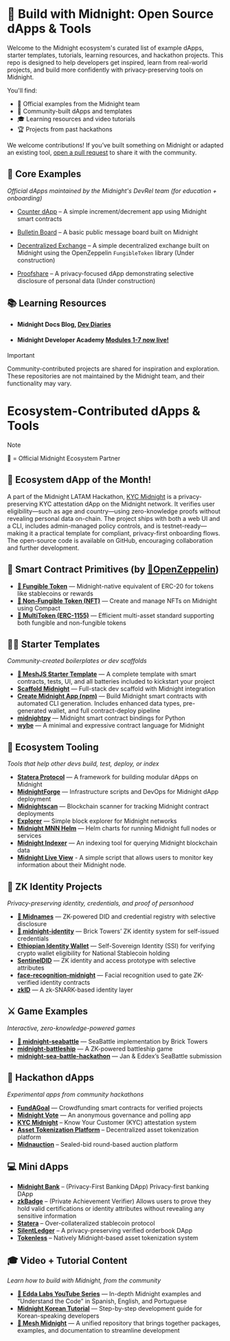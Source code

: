# 🚀 Build with Midnight: Open Source dApps & Tools

Welcome to the Midnight ecosystem's curated list of example dApps, starter templates, tutorials, learning resources, and hackathon projects. This repo is designed to help developers get inspired, learn from real-world projects, and build more confidently with privacy-preserving tools on Midnight.

You'll find:

- 🔧 Official examples from the Midnight team
- 🌱 Community-built dApps and templates
- 🎓 Learning resources and video tutorials
- 🏆 Projects from past hackathons

We welcome contributions! If you’ve built something on Midnight or adapted an existing tool, [open a pull request](https://github.com/midnightntwrk/midnight-awesome-dapps/pulls) to share it with the community.

## 🌱 Core Examples

_Official dApps maintained by the Midnight's DevRel team (for education + onboarding)_

- [Counter dApp](https://github.com/midnightntwrk/example-counter) – A simple increment/decrement app using Midnight smart contracts

- [Bulletin Board](https://github.com/midnightntwrk/example-bboard) – A basic public message board built on Midnight

- [Decentralized Exchange](https://github.com/midnightntwrk/example-dex) – A simple decentralized exchange built on Midnight using the OpenZeppelin `FungibleToken` library (Under construction)

- [Proofshare](https://github.com/midnightntwrk/example-proofshare) – A privacy-focused dApp demonstrating selective disclosure of personal data (Under construction)

## 📚 Learning Resources

- #### Midnight Docs Blog, [Dev Diaries](https://docs.midnight.network/blog)

- #### Midnight Developer Academy [Modules 1-7 now live!](https://docs.midnight.network/academy/)

> [!IMPORTANT]  
> Community-contributed projects are shared for inspiration and exploration. These repositories are not maintained by the Midnight team, and their functionality may vary.

# Ecosystem-Contributed dApps & Tools

> [!NOTE]  
> 🔹 = Official Midnight Ecosystem Partner

## 🔦 Ecosystem dApp of the Month!

A part of the Midnight LATAM Hackathon, [KYC Midnight](https://github.com/joacolinares/kyc-midnight) is a privacy-preserving KYC attestation dApp on the Midnight network. It verifies user eligibility—such as age and country—using zero-knowledge proofs without revealing personal data on-chain. The project ships with both a web UI and a CLI, includes admin-managed policy controls, and is testnet-ready—making it a practical template for compliant, privacy-first onboarding flows.  
The open-source code is available on GitHub, encouraging collaboration and further development.

## 🧱 Smart Contract Primitives (by [🔹OpenZeppelin](https://github.com/OpenZeppelin/compact-contracts))

- **[🔹 Fungible Token](https://github.com/OpenZeppelin/compact-contracts/blob/main/contracts/src/token/FungibleToken.compact)** — Midnight-native equivalent of ERC-20 for tokens like stablecoins or rewards  
- **[🔹 Non-Fungible Token (NFT)](https://github.com/OpenZeppelin/compact-contracts/blob/main/contracts/src/token/NonFungibleToken.compact)** — Create and manage NFTs on Midnight using Compact  
- **[🔹 MultiToken (ERC-1155)](https://github.com/OpenZeppelin/compact-contracts/blob/main/contracts/src/token/MultiToken.compact)** — Efficient multi-asset standard supporting both fungible and non-fungible tokens  

## 🧑‍💻 Starter Templates

_Community-created boilerplates or dev scaffolds_

- **[🔹 MeshJS Starter Template](https://github.com/MeshJS/midnight-starter-template)** — A complete template with smart contracts, tests, UI, and all batteries included to kickstart your project
- **[Scaffold Midnight](https://github.com/kaleababayneh/scaffold-midnight)** — Full-stack dev scaffold with Midnight integration
- **[Create Midnight App (npm)](https://www.npmjs.com/package/create-midnight-app)** — Build Midnight smart contracts with automated CLI generation. Includes enhanced data types, pre-generated wallet, and full contract-deploy pipeline
- **[midnightpy](https://github.com/Techgethr/midnightpy)** — Midnight smart contract bindings for Python
- **[wybe](https://github.com/lamg/wybe)** — A minimal and expressive contract language for Midnight

## 🧩 Ecosystem Tooling

_Tools that help other devs build, test, deploy, or index_

- **[Statera Protocol](https://github.com/LucentLabss/statera-protocol)** — A framework for building modular dApps on Midnight
- **[MidnightForge](https://github.com/bytewizard42i/MidnightForge)** — Infrastructure scripts and DevOps for Midnight dApp deployment
- **[Midnightscan](https://github.com/mediocrehacker/Midnightscan)** — Blockchain scanner for tracking Midnight contract deployments
- **[Explorer](https://github.com/AIQUANT-Tech/explorer)** — Simple block explorer for Midnight networks
- **[Midnight MNN Helm](https://github.com/0xstrong/midnight-mnn-helm)** — Helm charts for running Midnight full nodes or services
- **[Midnight Indexer](https://github.com/semsorock/midnight-indexer)** — An indexing tool for querying Midnight blockchain data
- **[Midnight Live View](https://github.com/Midnight-Scripts/Midnight-Live-View)** - A simple script that allows users to monitor key information about their Midnight node.

## 🧠 ZK Identity Projects

_Privacy-preserving identity, credentials, and proof of personhood_

- **[🔹 Midnames](https://github.com/midnames/core)** — ZK-powered DID and credential registry with selective disclosure
- **[🔹 midnight-identity](https://github.com/bricktowers/midnight-identity)** — Brick Towers’ ZK identity system for self-issued credentials
- **[Ethiopian Identity Wallet](https://github.com/HeikkiRuhanen/ethiopian-identity-wallet/tree/main)** — Self-Sovereign Identity (SSI) for verifying crypto wallet eligibility for National Stablecoin holding
- **[SentinelDID](https://github.com/bytewizard42i/SentinelDID-poc)** — ZK identity and access prototype with selective attributes
- **[face-recognition-midnight](https://github.com/laughtt/face-recognition-midnight)** — Facial recognition used to gate ZK-verified identity contracts
- **[zkID](https://github.com/quantus0/zkID)** — A zk-SNARK-based identity layer

## ⚔️ Game Examples

_Interactive, zero-knowledge-powered games_

- **[🔹 midnight-seabattle](https://github.com/bricktowers/midnight-seabattle)** — SeaBattle implementation by Brick Towers
- **[midnight-battleship](https://github.com/mediocrehacker/midnight-battleship)** — A ZK-powered battleship game
- **[midnight-sea-battle-hackathon](https://github.com/eddex/midnight-sea-battle-hackathon)** — Jan & Eddex’s SeaBattle submission

## 🧪 Hackathon dApps

_Experimental apps from community hackathons_

- **[FundAGoal](https://github.com/codeBigInt/fundagoal)** — Crowdfunding smart contracts for verified projects
- **[Midnight Vote](https://github.com/armsves/midnightVotingW3PN)** — An anonymous governance and polling app
- **[KYC Midnight](https://github.com/joacolinares/kyc-midnight)** – Know Your Customer (KYC) attestation system
- **[Asset Tokenization Platform](https://github.com/nicolasLuduena/2025-hackathon-midnight)** – Decentralized asset tokenization platform
- **[Midnauction](https://github.com/eryxcoop/midnauction)** – Sealed-bid round-based auction platform

## 💻 Mini dApps

- **[Midnight Bank](https://github.com/nel349/midnight-bank)** – (Privacy-First Banking DApp) Privacy-first banking DApp
- **[zkBadge](https://github.com/Imdavyking/zkbadge)** – (Private Achievement Verifier) Allows users to prove they hold valid certifications or identity attributes without revealing any sensitive information
- **[Statera](https://github.com/statera-protocol/statera-protocol-midnight)** – Over-collateralized stablecoin protocol
- **[SilentLedger](https://github.com/bytewizard42i/SilentLedger)** – A privacy-preserving verified orderbook DApp
- **[Tokenless](https://github.com/luislucena16/tokenless)** – Natively Midnight-based asset tokenization system

## 🎓 Video + Tutorial Content

_Learn how to build with Midnight, from the community_

- **[🔹 Edda Labs YouTube Series](https://www.youtube.com/@eddalabs)** — In-depth Midnight examples and “Understand the Code” in Spanish, English, and Portuguese
- **[Midnight Korean Tutorial](https://github.com/jungmyeong96/midnight_tutorial/tree/main)** — Step-by-step development guide for Korean-speaking developers
- **[🔹 Mesh Midnight](https://midnight.meshjs.dev/en)** — A unified repository that brings together packages, examples, and documentation to streamline development
